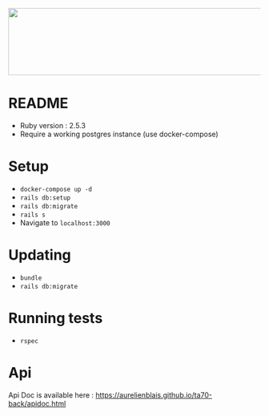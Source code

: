 <p align="center">
  <img width="638" height="134" src="https://image.noelshack.com/fichiers/2019/24/4/1560433822-logo.png">
</p>

# README

* Ruby version : 2.5.3
* Require a working postgres instance (use docker-compose)

# Setup

* `docker-compose up -d`
* `rails db:setup`
* `rails db:migrate`
* `rails s`
* Navigate to `localhost:3000`

# Updating
* `bundle`
* `rails db:migrate`

# Running tests
* `rspec`

# Api

Api Doc is available here : https://aurelienblais.github.io/ta70-back/apidoc.html
